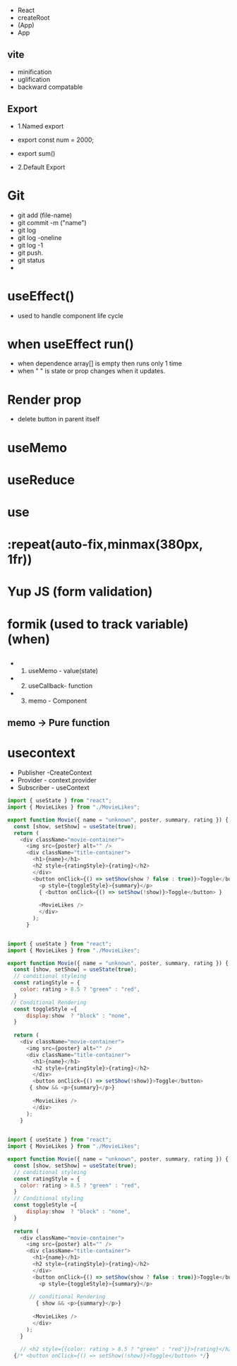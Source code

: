 - React
- createRoot
- <div> (App)
- App


## vite
- minification
- uglification
- backward compatable

## Export
- 1.Named export
- export const num = 2000;
- export sum()

- 2.Default Export



# Git
- git add (file-name)
- git commit -m ("name") 
- git log
- git log -oneline
- git log -1
- git push.
- git status
- 

# useEffect()
- used to handle component life cycle

# when useEffect run()
- when dependence array[] is empty then runs only 1 time
- when  "          "      is state or prop changes when it updates. 

# Render prop
- delete button in parent itself

# useMemo
# useReduce
# use

# :repeat(auto-fix,minmax(380px, 1fr))


# Yup JS (form validation)
# formik (used to track variable) (when)



##
- 1. useMemo - value(state) 
- 2. useCallback- function 
- 3.  memo - Component

## memo -> Pure function 

# usecontext
- Publisher -CreateContext
- Provider - context.provider
- Subscriber  - useContext

```js
import { useState } from "react";
import { MovieLikes } from "./MovieLikes";

export function Movie({ name = "unknown", poster, summary, rating }) {
  const [show, setShow] = useState(true);  
  return (
    <div className="movie-container">
      <img src={poster} alt="" />
      <div className="title-container">
        <h1>{name}</h1>
        <h2 style={ratingStyle}>{rating}</h2>
        </div>
        <button onClick={() => setShow(show ? false : true)}>Toggle</button>
          <p style={toggleStyle}>{summary}</p>
          { <button onClick={() => setShow(!show)}>Toggle</button> }
          
          <MovieLikes />
          </div>
        );
      }
```


```js

import { useState } from "react";
import { MovieLikes } from "./MovieLikes";

export function Movie({ name = "unknown", poster, summary, rating }) {
  const [show, setShow] = useState(true);
  // conditional styleing
  const ratingStyle = {
    color: rating > 8.5 ? "green" : "red",
  }
 // Conditional Rendering
  const toggleStyle ={
      display:show  ? "block" : "none",
  }
  
  return (
    <div className="movie-container">
      <img src={poster} alt="" />
      <div className="title-container">
        <h1>{name}</h1>
        <h2 style={ratingStyle}>{rating}</h2>
        </div>
        <button onClick={() => setShow(!show)}>Toggle</button>  
       { show && <p>{summary}</p>}
        
        <MovieLikes />
        </div>
      );
    }
    
```

```js
import { useState } from "react";
import { MovieLikes } from "./MovieLikes";

export function Movie({ name = "unknown", poster, summary, rating }) {
  const [show, setShow] = useState(true);
  // conditional styleing
  const ratingStyle = {
    color: rating > 8.5 ? "green" : "red",
  }
  // Conditional styling
  const toggleStyle ={
      display:show  ? "block" : "none",
  }
  
  return (
    <div className="movie-container">
      <img src={poster} alt="" />
      <div className="title-container">
        <h1>{name}</h1>
        <h2 style={ratingStyle}>{rating}</h2>
        </div>
        <button onClick={() => setShow(show ? false : true)}>Toggle</button>
          <p style={toggleStyle}>{summary}</p>
       
       // conditional Rendering
         { show && <p>{summary}</p>}
        
        <MovieLikes />
        </div>
      );
    }
    
    // <h2 style={{color: rating > 8.5 ? "green" : "red"}}>{rating}</h2>
  {/* <button onClick={() => setShow(!show)}>Toggle</button> */}
```
